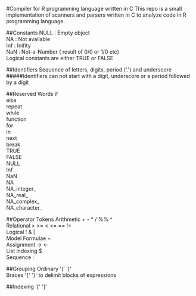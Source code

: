 #Compiler for R programming language written in C
This repo is a small implementation of scanners and parsers written in C to analyze code in R programming language.

##Constants
NULL : Empty object  
NA : Not available  
Inf : Inifity  
NaN : Not-a-Number ( result of 0/0 or 1/0 etc)  
Logical constants are either TRUE or FALSE  

##Identifiers
Sequence of letters, digits, period ('.') and underscore
#####Identifiers can not start with a digit, underscore or a period followed by a digit

##Reserved Words
if  
else  
repeat  
while  
function  
for  
in  
next  
break  
TRUE  
FALSE  
NULL  
Inf  
NaN  
NA  
NA_integer_  
NA_real_  
NA_complex_  
NA_character_  

##Operator Tokens
Arithmetic	+ - * / %% ^  
Relational > >= < <= == !=  
Logical ! & |  
Model Formulae ~  
Assignment -> <-  
List indexing $  
Sequence :  

##Grouping
Ordinary '('  ')'  
Braces '{'  '}' to delimit blocks of expressions

##Indexing
'['   ']'